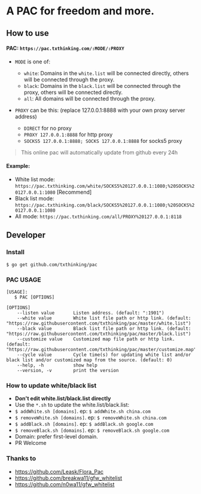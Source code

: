 # A PAC for freedom and more.

## How to use

#### PAC: `https://pac.txthinking.com/:MODE/:PROXY`

* `MODE` is one of:

    * `white`: Domains in the `white.list` will be connected directly, others will be connected through the proxy.
    * `black`: Domains in the `black.list` will be connected through the proxy, others will be connected directly.
    * `all`: All domains will be connected through the proxy.
    
* `PROXY` can be this: (replace 127.0.0.1:8888 with your own proxy server address)

    * `DIRECT` for no proxy
    * `PROXY 127.0.0.1:8888` for http proxy
    * `SOCKS5 127.0.0.1:8888; SOCKS 127.0.0.1:8888` for socks5 proxy

> This online pac will automatically update from github every 24h

#### Example:

* White list mode: `https://pac.txthinking.com/white/SOCKS5%20127.0.0.1:1080;%20SOCKS%20127.0.0.1:1080` [Recommend]
* Black list mode: `https://pac.txthinking.com/black/SOCKS5%20127.0.0.1:1080;%20SOCKS%20127.0.0.1:1080`
* All mode: `https://pac.txthinking.com/all/PROXY%20127.0.0.1:8118`

## Developer

### Install

```
$ go get github.com/txthinking/pac
```

### PAC USAGE

```
[USAGE]:
   $ PAC [OPTIONS]

[OPTIONS]
    --listen value       Listen address. (default: ":1901")
    --white value        White list file path or http link. (default: "https://raw.githubusercontent.com/txthinking/pac/master/white.list")
    --black value        Black list file path or http link. (default: "https://raw.githubusercontent.com/txthinking/pac/master/black.list")
    --customize value    Customized map file path or http link. (default: "https://raw.githubusercontent.com/txthinking/pac/master/customize.map")
    --cycle value        Cycle time(s) for updating white list and/or black list and/or customized map from the source. (default: 0)
    --help, -h           show help
    --version, -v        print the version
```

### How to update white/black list

* **Don't edit white.list/black.list directly**
* Use the `*.sh` to update the white.list/black.list:
* `$ addWhite.sh [domains]`. ep: `$ addWhite.sh china.com`
* `$ removeWhite.sh [domains]`. ep: `$ removeWhite.sh china.com`
* `$ addBlack.sh [domains]`. ep: `$ addBlack.sh google.com`
* `$ removeBlack.sh [domains]`. ep: `$ removeBlack.sh google.com`
* Domain: prefer first-level domain.
* PR Welcome

### Thanks to

* https://github.com/Leask/Flora_Pac
* https://github.com/breakwa11/gfw_whitelist
* https://github.com/n0wa11/gfw_whitelist
